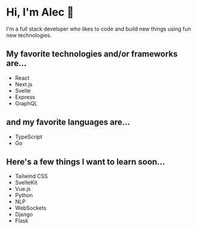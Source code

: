 # 	Hi, I'm Alec 👋

I'm a full stack developer who likes to code and build new things using fun new technologies.

## My favorite technologies and/or frameworks are...

* React
* Next.js
* Svelte
* Express
* GraphQL

## and my favorite languages are...

* TypeScript
* Go

## Here's a few things I want to learn soon...

* Tailwind CSS
* SvelteKit
* Vue.js
* Python
* NLP
* WebSockets
* Django
* Flask
